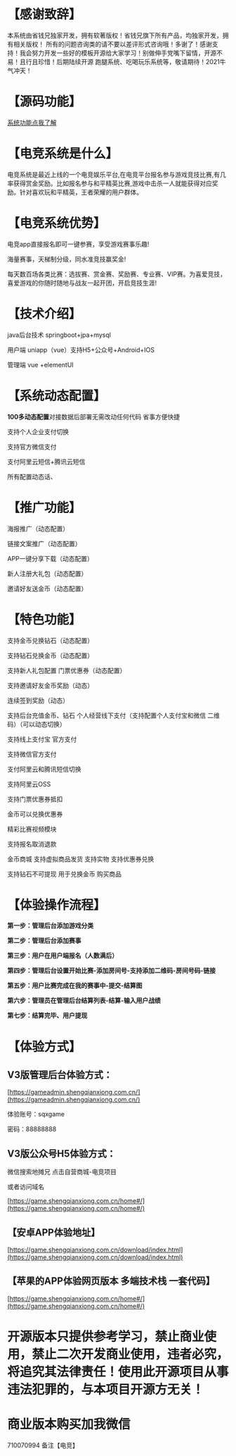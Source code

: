 # **【感谢致辞】**
本系统由省钱兄独家开发，拥有软著版权！省钱兄旗下所有产品，均独家开发，拥有相关版权！ 所有的问题咨询类的请不要以差评形式咨询哦！多谢了！感谢支持！我会努力开发一些好的模板开源给大家学习！别做伸手党嘴下留情，开源不易！且行且珍惜！后期陆续开源 跑腿系统、吃喝玩乐系统等，敬请期待！2021牛气冲天！

# **【源码功能】**

[系统功能点我了解](https://shimo.im/docs/w3hXtKQ3PvD6XYyw)


# **【电竞系统是什么】**

电竞系统是最近上线的一个电竞娱乐平台,在电竞平台报名参与游戏竞技比赛,有几率获得赏金奖励。比如报名参与和平精英比赛,游戏中击杀一人就能获得对应奖励。针对喜欢玩和平精英，王者荣耀的用户群体。

# **【电竞系统优势】**

电竞app直接报名即可一键参赛，享受游戏赛事乐趣!

海量赛事，天梯制分级，同水准竞技赢奖金!

每天数百场各类比赛：选拔赛、赏金赛、奖励赛、专业赛、VIP赛。为喜爱竞技，喜爱游戏的你随时随地与战友一起开团，开启竞技生涯!


# **【技术介绍】**

java后台技术 springboot+jpa+mysql

用户端 uniapp（vue）支持H5+公众号+Android+IOS

管理端 vue +elementUI

# **【系统动态配置】**

**100多动态配置**对接数据后部署无需改动任何代码 省事方便快捷

支持个人企业支付切换

支持官方微信支付

支付阿里云短信+腾讯云短信

所有配置动态话、

# **【推广功能】**

海报推广（动态配置）

链接文案推广（动态配置）

APP一键分享下载（动态配置）

新人注册大礼包（动态配置）

邀请好友送金币（动态配置）

# **【特色功能】**

支持金币兑换钻石（动态配置）

支持钻石兑换金币（动态配置）

支持新人礼包配置 门票优惠券（动态配置）

支持邀请好友金币奖励（动态）

连续签到奖励（动态）

支持后台充值金币、钻石  个人经营线下支付（支持配置个人支付宝和微信 二维码）（可以动态切换）

支持线上支付宝 官方支付

支持微信官方支付

支付阿里云和腾讯短信切换

支持阿里云OSS

支持门票优惠券抵扣

金币可以兑换优惠券

精彩比赛视频模块

支持报名取消退款

金币商城 支持虚拟商品发货 支持实物 支持优惠券兑换

支持钻石不可提现 用于兑换金币 购买商品

# **【体验操作流程】**

**第一步：管理后台添加游戏分类**

**第二步：管理后台添加赛事**

**第三步：用户在用户端报名（人数满后）**

**第四步：管理后台设置开始比赛-添加房间号-支持添加二维码-房间号码-链接**

**第五步：用户比赛完成在我的赛事中-提交-结算图**

**第六步：管理员在管理后台结算列表-结算-输入用户战绩**

**第七步：结算完毕、用户提现**

# **【体验方式】**

## **V3版管理后台体验方式：**

[https://gameadmin.shengqianxiong.com.cn/](https://gameadmin.shengqianxiong.com.cn/)

体验账号：sqxgame

密码：88888888

## **V3版公众号H5体验方式：**

微信搜索地摊兄  点击自营商城-电竞项目

或者访问域名

[https://game.shengqianxiong.com.cn/home#/](https://game.shengqianxiong.com.cn/home#/)


## 
## 【安卓APP体验地址】

[https://game.shengqianxiong.com.cn/download/index.html](https://game.shengqianxiong.com.cn/download/index.html)

## 【苹果的APP体验网页版本 多端技术栈 一套代码】

[https://game.shengqianxiong.com.cn/home#/](https://game.shengqianxiong.com.cn/home#/)

# 开源版本只提供参考学习，禁止商业使用，禁止二次开发商业使用，违者必究，将追究其法律责任！使用此开源项目从事违法犯罪的，与本项目开源方无关！

# 商业版本购买加我微信
710070994 备注【电竞】







